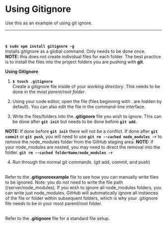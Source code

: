 # Using Gitignore

Use this as an example of using git ignore.
******************************************************************************************************************************
<br/>
  
**```$ sudo npm install gitignore -g```**
<br/>Installs gitignore as a global command. Only needs to be done once. <br/>**NOTE:** this does not create individual files for each folder. The best practice is to install the files into the project folders you are pushing with **git**.

**Using GitIgnore**

1. **```$ touch .gitignore```**
<br/>Create a gitignore file inside of your *working directory*. This needs to be done in the *most parent/root folder*.

2. Using your code editor, open the file (files beginning with . are hidden by default). You can also edit the file in the command-line interface.

3. Write the files/folders into the **.gitignore** file you wish to ignore. This can be done after **```git init```** but needs to be done before **```git add```.**

**NOTE:** If done before **```git init```** there will not be a conflict. If done after **```git commit```** or **```git push```**, you will need to use **```git rm --cached node_modules -r```** to remove the node_modules folder from the GitHub staging area. **NOTE:** if your node_modules are nested, you may need to direct the removal into the folder. 
**```git rm --cached folderName/node_modules -r```**

4. Run through the normal git commands. (git add, commit, and push)

<br/>Refer to the **.gitignoreexample** file to see how you can manually write files to be ignored. Note: you do not need to write the file path (/server/node_modules). If you wish to ignore all node_modules folders, you can write just node_modules. GitHub will automatically ignore all instances of the file or folder within subsequent folders, which is why your .gitignore file needs to be in your most parent/root folder.

<br/>Refer to the **.gitignore** file for a standard file setup.

